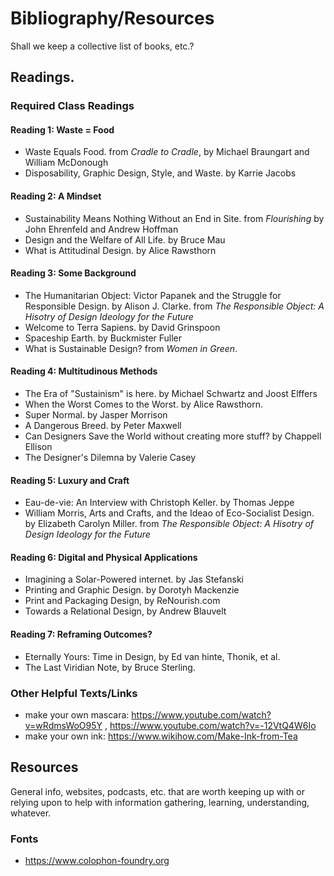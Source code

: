 
# Bibliography/Resources

Shall we keep a collective list of books, etc.?

## Readings.

### Required Class Readings

#### Reading 1: Waste = Food
- Waste Equals Food. from _Cradle to Cradle_, by Michael Braungart and William McDonough
- Disposability, Graphic Design, Style, and Waste. by Karrie Jacobs

#### Reading 2: A Mindset
- Sustainability Means Nothing Without an End in Site. from _Flourishing_ by John Ehrenfeld and Andrew Hoffman
- Design and the Welfare of All Life. by Bruce Mau
- What is Attitudinal Design. by Alice Rawsthorn

#### Reading 3: Some Background
- The Humanitarian Object: Victor Papanek and the Struggle for Responsible Design. by Alison J. Clarke. from _The Responsible Object: A Hisotry of Design Ideology for the Future_
- Welcome to Terra Sapiens. by David Grinspoon
- Spaceship Earth. by Buckmister Fuller
- What is Sustainable Design? from _Women in Green_.

#### Reading 4: Multitudinous Methods
- The Era of "Sustainism" is here. by Michael Schwartz and Joost Elffers
- When the Worst Comes to the Worst. by Alice Rawsthorn.
- Super Normal. by Jasper Morrison
- A Dangerous Breed. by Peter Maxwell
- Can Designers Save the World without creating more stuff? by Chappell Ellison
- The Designer's Dilemna by Valerie Casey

#### Reading 5: Luxury and Craft
- Eau-de-vie: An Interview with Christoph Keller. by Thomas Jeppe
- William Morris, Arts and Crafts, and the Ideao of Eco-Socialist Design. by Elizabeth Carolyn Miller. from _The Responsible Object: A Hisotry of Design Ideology for the Future_

#### Reading 6: Digital and Physical Applications
- Imagining a Solar-Powered internet. by Jas Stefanski
- Printing and Graphic Design. by Dorotyh Mackenzie
- Print and Packaging Design, by ReNourish.com
- Towards a Relational Design, by Andrew Blauvelt

#### Reading 7: Reframing Outcomes?
- Eternally Yours: Time in Design, by Ed van hinte, Thonik, et al.
- The Last Viridian Note, by Bruce Sterling.

### Other Helpful Texts/Links

- make your own mascara: https://www.youtube.com/watch?v=wRdmsWoO95Y ,  https://www.youtube.com/watch?v=-12VtQ4W6Io
- make your own ink: https://www.wikihow.com/Make-Ink-from-Tea

## Resources

General info, websites, podcasts, etc. that are worth keeping up with or relying upon to help with information gathering, learning, understanding, whatever.

### Fonts
- https://www.colophon-foundry.org 
